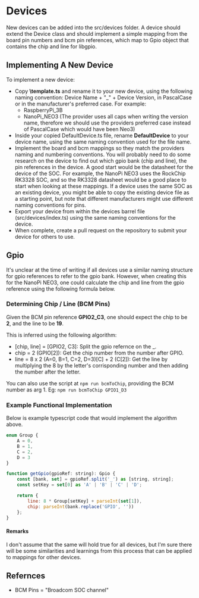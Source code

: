 # Devices

New devices can be added into the src/devices folder. A device should extend the Device class and should implement a simple mapping from the board pin numbers and bcm pin references, which map to Gpio object that contains the chip and line for libgpio.

## Implementing A New Device

To implement a new device:

-   Copy **\template.ts** and rename it to your new device, using the following naming convention: Device Name + "\_" + Device Version, in PascalCase or in the manufacturer's preferred case. For example:
    -   RaspberryPi_3B
    -   NanoPi_NEO3 (The provider uses all caps when writing the version name, therefore we should use the providers preferred case instead of PascalCase which would have been Neo3)
-   Inside your copied DefaultDevice.ts file, rename **DefaultDevice** to your device name, using the same naming convention used for the file name.
-   Implement the board and bcm mappings so they match the providers naming and numbering conventions. You will probably need to do some research on the device to find out which gpio bank (chip and line), the pin references in the device. A good start would be the datasheet for the device of the SOC. For example, the NanoPi NEO3 uses the RockChip RK3328 SOC, and so the RK3328 datasheet would be a good place to start when looking at these mappings. If a device uses the same SOC as an existing device, you might be able to copy the existing device file as a starting point, but note that different manufacturers might use different naming conventions for pins.
-   Export your device from within the devices barrel file (src/devices/index.ts) using the same naming conventions for the device.
-   When complete, create a pull request on the repository to submit your device for others to use.

## Gpio

It's unclear at the time of writing if all devices use a similar naming structure for gpio references to refer to the gpio bank. However, when creating this for the NanoPi NEO3, one could calculate the chip and line from the gpio reference using the following formula below.

### Determining Chip / Line (BCM Pins)

Given the BCM pin reference **GPIO2_C3**, one should expect the chip to be **2**, and the line to be **19**.

This is inferred using the following algorithm:

-   [chip, line] = [GPIO2, C3]: Split the gpio refernce on the \_.
-   chip = 2 (GPIO[2]): Get the chip number from the number after GPIO.
-   line = 8 x 2 (A=0, B=1, C=2, D=3)[C] + 2 (C[2]): Get the line by multiplying the 8 by the letter's corrisponding number and then adding the number after the letter.

You can also use the script at `npm run bcmToChip`, providing the BCM number as arg 1. Eg: `npm run bcmToChip GPIO1_D3`

### Example Functional Implementation

Below is example typescript code that would implement the algorithm above.

```js
enum Group {
    A = 0,
    B = 1,
    C = 2,
    D = 3
}

function getGpio(gpioRef: string): Gpio {
    const [bank, set] = gpioRef.split('_') as [string, string];
    const setKey = set[0] as 'A' | 'B' | 'C' | 'D';

    return {
        line: 8 * Group[setKey] + parseInt(set[1]),
        chip: parseInt(bank.replace('GPIO', ''))
    };
}
```

#### Remarks

I don't assume that the same will hold true for all devices, but I'm sure there will be some similarities and learnings from this process that can be applied to mappings for other devices.

## Refernces

-   BCM Pins = "Broadcom SOC channel"
